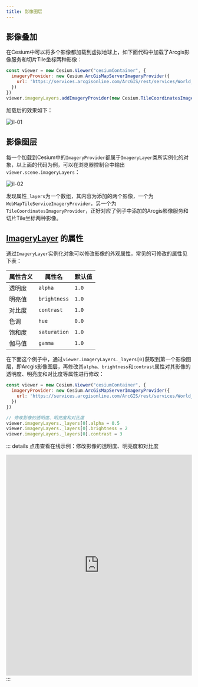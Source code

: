 ```yaml
---
title: 影像图层
---
```


## 影像叠加

在Cesium中可以将多个影像都加载到虚拟地球上，如下面代码中加载了Arcgis影像服务和切片Tile坐标两种影像：

```javascript
const viewer = new Cesium.Viewer("cesiumContainer", {
  imageryProvider: new Cesium.ArcGisMapServerImageryProvider({
    url: 'https://services.arcgisonline.com/ArcGIS/rest/services/World_Imagery/MapServer'
  })
})
viewer.imageryLayers.addImageryProvider(new Cesium.TileCoordinatesImageryProvider())
```

加载后的效果如下：

![il-01](/assets/img/guide/il01.png)

## 影像图层

每一个加载到Cesium中的`ImageryProvider`都属于`ImageryLayer`类所实例化的对象，以上面的代码为例，可以在浏览器控制台中输出`viewer.scene.imageryLayers`：

![il-02](/assets/img/guide/il02.png)

发现属性`_layers`为一个数组，其内容为添加的两个影像，一个为`WebMapTileServiceImageryProvider`，另一个为`TileCoordinatesImageryProvider`，正好对应了例子中添加的Arcgis影像服务和切片Tile坐标两种影像。

## [ImageryLayer](https://cesium.com/learn/cesiumjs/ref-doc/ImageryLayer.html?classFilter=imag#ImageryLayer) 的属性

通过`ImageryLayer`实例化对象可以修改影像的外观属性，常见的可修改的属性见下表：

| 属性含义 | 属性名       | 默认值 |
| -------- | ------------ | ------ |
| 透明度   | `alpha`      | `1.0`  |
| 明亮值   | `brightness` | `1.0`  |
| 对比度   | `contrast`   | `1.0`  |
| 色调     | `hue`        | `0.0`  |
| 饱和度   | `saturation` | `1.0`  |
| 伽马值   | `gamma`      | `1.0`  |

在下面这个例子中，通过`viewer.imageryLayers._layers[0]`获取到第一个影像图层，即Arcgis影像图层，再修改其`alpha`、`brightness`和`contrast`属性对其影像的透明度、明亮度和对比度等属性进行修改：

```javascript
const viewer = new Cesium.Viewer("cesiumContainer", {
  imageryProvider: new Cesium.ArcGisMapServerImageryProvider({
    url: 'https://services.arcgisonline.com/ArcGIS/rest/services/World_Imagery/MapServer'
  })
})

// 修改影像的透明度、明亮度和对比度
viewer.imageryLayers._layers[0].alpha = 0.5
viewer.imageryLayers._layers[0].brightness = 2
viewer.imageryLayers._layers[0].contrast = 3
```

::: details 点击查看在线示例：修改影像的透明度、明亮度和对比度
<br/>

 <iframe  
 height=600 
 width=100% 
 src="https://cesium.product.vrteam.top/imagery/ImageryConfig.html"  
 frameborder=0 >
 </iframe>
:::